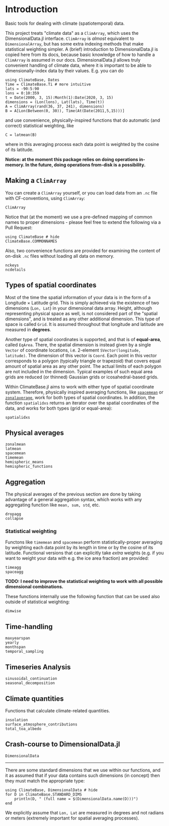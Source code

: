 # Introduction
Basic tools for dealing with climate (spatiotemporal) data.

This project treats "climate data" as a `ClimArray`, which uses the DimensionalData.jl interface.
`ClimArray` is *almost* equivalent to `DimensionalArray`, but has some extra indexing methods that make statistical weighting simpler.
A (brief) introduction to DimensionalData.jl is copied here from its docs, because basic knowledge of how to handle a `ClimArray` is assumed in our docs.
DimensionalData.jl allows truly convenient handling of climate data, where it is important to be able to dimensionally-index data by their values. E.g. you can do
```@example main
using ClimateBase, Dates
Time = ClimateBase.Ti # more intuitive
lats = -90:5:90
lons = 0:10:359
t = Date(2000, 3, 15):Month(1):Date(2020, 3, 15)
dimensions = (Lon(lons), Lat(lats), Time(t))
A = ClimArray(rand(36, 37, 241), dimensions)
B = A[Lon(Between(0, 30)), Time(At(Date(2011,5,15)))]
```
and use convenience, physically-inspired functions that do automatic (and correct) statistical weighting, like
```@example main
C = latmean(B)
```
where in this averaging process each data point is weighted by the cosine of its latitude.

**Notice: at the moment this package relies on doing operations in-memory. In the future, doing operations from-disk is a possibility.**

## Making a `ClimArray`
You can create a `ClimArray` yourself, or you can load data from an `.nc` file with CF-conventions, using `ClimArray`:
```@docs
ClimArray
```

Notice that (at the moment) we use a pre-defined mapping of common names to proper dimensions - please feel free to extend the following via a Pull Request:
```@example main
using ClimateBase # hide
ClimateBase.COMMONNAMES
```

Also, two convenience functions are provided for examining the content of on-disk `.nc` files without loading all data on memory.
```@docs
nckeys
ncdetails
```


## Types of spatial coordinates
Most of the time the spatial information of your data is in the form of a Longitude × Latitude grid. This is simply achieved via the existence of two dimensions (`Lon, Lat`) in your dimensional data array. Height, although representing physical space as well, is not considered part of the "spatial dimensions", and is treated as any other additional dimension.
This type of space is called `Grid`. It is assumed throughout that longitude and latitude are measured in **degrees**.

Another type of spatial coordinates is supported, and that is of **equal-area**, called `EqArea`.
There, the spatial dimension is instead given by a single `Vector` of coordinate locations, i.e. 2-element `SVector(longitude, latitude)`. The dimension of this vector is `Coord`.
Each point in this vector corresponds to a polygon (typically triangle or trapezoid) that covers equal amount of spatial area as any other point.
The actual limits of each polygon are not included in the dimension.
Typical examples of such equal area grids are reduced (or thinned) Gaussian grids or icosahedral-based grids.

Within ClimateBase.jl aims to work with either type of spatial coordinate system. Therefore, physically inspired averaging functions, like [`spacemean`](@ref) or [`zonalaverage`](@ref), work for both types of spatial coordinates.
In addition, the function `spatialidxs` returns an iterator over the spatial coordinates of the data, and works for both types (grid or equal-area):
```@docs
spatialidxs
```

## Physical averages
```@docs
zonalmean
latmean
spacemean
timemean
hemispheric_means
hemispheric_functions
```

## Aggregation
The physical averages of the previous section are done by taking advantage of a general aggregation syntax, which works with any aggregating function like `mean, sum, std`, etc.
```@docs
dropagg
collapse
```

### Statistical weighting
Functons like `timemean` and `spacemean` perform statistically-proper averaging by weighting each data point by its length in time or by the cosine of its latitude.
Functional versions that can explicitly take *extra* weights (e.g. if you want to weight your data with e.g. the ice area fraction) are provided:
```@docs
timeagg
spaceagg
```
**TODO: I need to improve the statistical weighting to work with all possible dimensional combinations.**

These functions internally use the following function that can be used also outside of statistical weighting:
```@docs
dimwise
```


## Time-handling
```@docs
maxyearspan
yearly
monthspan
temporal_sampling
```

## Timeseries Analysis
```@docs
sinusoidal_continuation
seasonal_decomposition
```

## Climate quantities
Functions that calculate climate-related quantities.
```@docs
insolation
surface_atmosphere_contributions
total_toa_albedo
```

## Crash-course to DimensionalData.jl
```@docs
DimensionalData
```

---

There are some standard dimensions that we use within our functions, and it as assumed that if your data contains such dimensions (in concept) then they must match the appropriate type:
```@example
using ClimateBase, DimensionalData # hide
for D in ClimateBase.STANDARD_DIMS
    println(D, " (full name = $(DimensionalData.name(D)))")
end
```
We explicitly assume that `Lon, Lat` are measured in degrees and not radians or meters (extremely important for spatial averaging processes).
